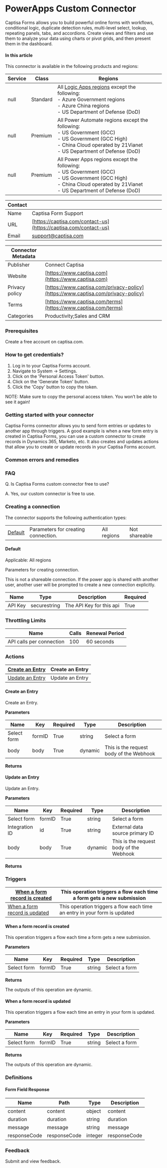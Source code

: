 # PowerApps Custom Connector



Captisa Forms allows you to build powerful online forms with workflows, conditional logic, duplicate detection rules, multi-level select, lookup, repeating panels, tabs, and accordions. Create views and filters and use them to analyze your data using charts or pivot grids, and then present them in the dashboard.

#### In this article

This connector is available in the following products and regions:

<table><thead><tr><th data-type="number">Service</th><th>Class</th><th>Regions</th></tr></thead><tbody><tr><td>null</td><td>Standard</td><td>All <a href="https://azure.microsoft.com/global-infrastructure/services/?products=logic-apps&#x26;regions=all">Logic Apps regions</a> except the following:<br>     -   Azure Government regions<br>     -   Azure China regions<br>     -   US Department of Defense (DoD)</td></tr><tr><td>null</td><td>Premium</td><td>All Power Automate regions except the following:<br>     -   US Government (GCC)<br>     -   US Government (GCC High)<br>     -   China Cloud operated by 21Vianet<br>     -   US Department of Defense (DoD)</td></tr><tr><td>null</td><td>Premium</td><td>All Power Apps regions except the following:<br>     -   US Government (GCC)<br>     -   US Government (GCC High)<br>     -   China Cloud operated by 21Vianet<br>     -   US Department of Defense (DoD)</td></tr></tbody></table>

| Contact |                                                                  |
| ------- | ---------------------------------------------------------------- |
| Name    | Captisa Form Support                                             |
| URL     | [https://captisa.com/contact-us](https://captisa.com/contact-us) |
| Email   | support@captisa.com                                              |

| Connector Metadata |                                                                                  |
| ------------------ | -------------------------------------------------------------------------------- |
| Publisher          | Connect Captisa                                                                  |
| Website            | [https://www.captisa.com](https://www.captisa.com)                               |
| Privacy policy     | [https://www.captisa.com/privacy-policy](https://www.captisa.com/privacy-policy) |
| Terms              | [https://www.captisa.com/terms](https://www.captisa.com/terms)                   |
| Categories         | Productivity;Sales and CRM                                                       |

### Prerequisites <a href="prerequisites" id="prerequisites"></a>

Create a free account on captisa.com.

### How to get credentials? <a href="how-to-get-credentials" id="how-to-get-credentials"></a>

1. Log in to your Captisa Forms account.
2. Navigate to System -> Settings.
3. Click on the 'Personal Access Token' button.
4. Click on the 'Generate Token' button.
5. Click the 'Copy' button to copy the token.

NOTE: Make sure to copy the personal access token. You won’t be able to see it again!

### Getting started with your connector <a href="getting-started-with-your-connector" id="getting-started-with-your-connector"></a>

Captisa Forms connector allows you to send form entries or updates to another app through triggers. A good example is when a new form entry is created in Captisa Forms, you can use a custom connector to create records in Dynamics 365, Marketo, etc. It also creates and updates actions that allow you to create or update records in your Captisa Forms account.

### Common errors and remedies <a href="common-errors-and-remedies" id="common-errors-and-remedies"></a>

### FAQ <a href="faq" id="faq"></a>

Q. Is Captisa Forms custom connector free to use?

A. Yes, our custom connector is free to use.

### Creating a connection <a href="creating-a-connection" id="creating-a-connection"></a>

The connector supports the following authentication types:

|                             |                                     |             |               |
| --------------------------- | ----------------------------------- | ----------- | ------------- |
| [Default](broken-reference) | Parameters for creating connection. | All regions | Not shareable |

#### Default

Applicable: All regions

Parameters for creating connection.

This is not a shareable connection. If the power app is shared with another user, another user will be prompted to create a new connection explicitly.

| Name    | Type         | Description              | Required |
| ------- | ------------ | ------------------------ | -------- |
| API Key | securestring | The API Key for this api | True     |

### Throttling Limits <a href="limits" id="limits"></a>

| Name                     | Calls | Renewal Period |
| ------------------------ | ----- | -------------- |
| API calls per connection | 100   | 60 seconds     |

### Actions <a href="actions" id="actions"></a>

| [Create an Entry](broken-reference) | Create an Entry |
| ----------------------------------- | --------------- |
| [Update an Entry](broken-reference) | Update an Entry |

#### Create an Entry <a href="create-an-entry" id="create-an-entry"></a>

Create an Entry.

**Parameters**

| Name        | Key    | Required | Type    | Description                             |
| ----------- | ------ | -------- | ------- | --------------------------------------- |
| Select form | formID | True     | string  | Select a form                           |
| body        | body   | True     | dynamic | This is the request body of the Webhook |

**Returns**

#### Update an Entry <a href="update-an-entry" id="update-an-entry"></a>

Update an Entry.

**Parameters**

| Name           | Key    | Required | Type    | Description                             |
| -------------- | ------ | -------- | ------- | --------------------------------------- |
| Select form    | formID | True     | string  | Select a form                           |
| Integration ID | id     | True     | string  | External data source primary ID         |
| body           | body   | True     | dynamic | This is the request body of the Webhook |

**Returns**

### Triggers <a href="triggers" id="triggers"></a>

| [When a form record is created](broken-reference) | This operation triggers a flow each time a form gets a new submission     |
| ------------------------------------------------- | ------------------------------------------------------------------------- |
| [When a form record is updated](broken-reference) | This operation triggers a flow each time an entry in your form is updated |

#### When a form record is created <a href="when-a-form-record-is-created" id="when-a-form-record-is-created"></a>

This operation triggers a flow each time a form gets a new submission.

**Parameters**

| Name        | Key    | Required | Type   | Description   |
| ----------- | ------ | -------- | ------ | ------------- |
| Select form | formID | True     | string | Select a form |

**Returns**

The outputs of this operation are dynamic.

#### When a form record is updated <a href="when-a-form-record-is-updated" id="when-a-form-record-is-updated"></a>

This operation triggers a flow each time an entry in your form is updated.

**Parameters**

| Name        | Key    | Required | Type   | Description   |
| ----------- | ------ | -------- | ------ | ------------- |
| Select form | formID | True     | string | Select a form |

**Returns**

The outputs of this operation are dynamic.

### Definitions <a href="definitions" id="definitions"></a>

#### Form Field Response <a href="formfieldresponse" id="formfieldresponse"></a>

| Name         | Path         | Type    | Description  |
| ------------ | ------------ | ------- | ------------ |
| content      | content      | object  | content      |
| duration     | duration     | string  | duration     |
| message      | message      | string  | message      |
| responseCode | responseCode | integer | responseCode |

### Feedback <a href="feedback" id="feedback"></a>

Submit and view feedback.&#x20;
